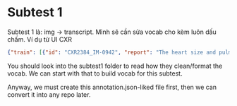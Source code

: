# Subtest 1
Subtest 1 là: img -> transcript. 
Mình sẽ cần sửa vocab cho kèm luôn dấu chấm. 
Ví dụ từ UI CXR
```json
{"train": [{"id": "CXR2384_IM-0942", "report": "The heart size and pulmonary vascularity appear within normal limits. A large hiatal hernia is noted. The lungs are free of focal airspace disease. No pneumothorax or pleural effusion is seen. Degenerative changes are present in the spine.", "image_path": ["CXR2384_IM-0942/0.png", "CXR2384_IM-0942/1.png"], "split": "train"}, {"id": "CXR2926_IM-1328", "report": "Card
```
You should look into the subtest1 folder to read how they clean/format the vocab. We can start with that to build vocab for this subtest.

Anyway, we must create this annotation.json-liked file first, then we can convert it into any repo later.

